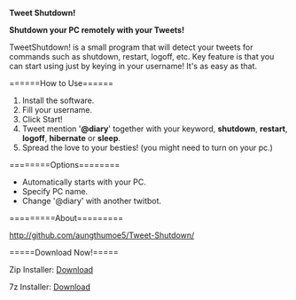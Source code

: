 **Tweet Shutdown!**  
  
**Shutdown your PC remotely with your Tweets!**  
  
TweetShutdown! is a small program that will detect your tweets for commands such as shutdown, restart, logoff, etc. Key feature is that you can start using just by keying in your username! It's as easy as that.  
  
======How to Use======  
1. Install the software.  
2. Fill your username.  
3. Click Start!  
4. Tweet mention '**@diary**' together with your keyword, **shutdown**, **restart**, **logoff**, **hibernate** or **sleep**.  
5. Spread the love to your besties! (you might need to turn on your pc.)  
  
========Options========  
* Automatically starts with your PC.  
* Specify PC name.  
* Change '@diary' with another twitbot.  
  
=========About=========  
  
http://github.com/aungthumoe5/Tweet-Shutdown/  
  
=====Download Now!=====  
  
Zip Installer: [Download](https://github.com/downloads/aungthumoe5/Tweet-Shutdown/TweetShutdown%20Installer.zip)  
  
7z  Installer: [Download](https://github.com/downloads/aungthumoe5/Tweet-Shutdown/TweetShutdown%20Installer.7z)  
  